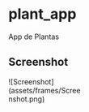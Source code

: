 # plant_app

App de Plantas

## Screenshot


<div style="width:150px; height:100px">
![Screenshot](assets/frames/Screenshot.png)
</div>